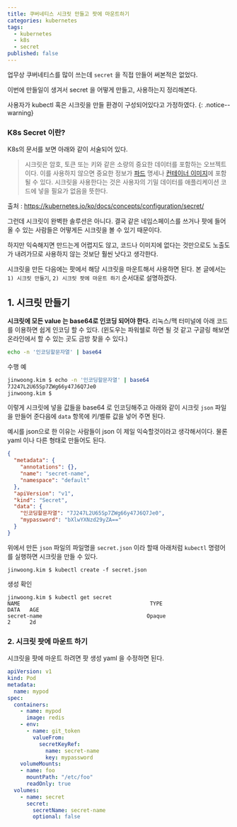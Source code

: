 ```yaml
---
title: 쿠버네티스 시크릿 만들고 팟에 마운트하기
categories: kubernetes
tags:
  - kubernetes
  - k8s
  - secret
published: false
---
```



업무상 쿠버네티스를 많이 쓰는데 `secret` 을 직접 만들어 써본적은 없었다.

이번에 만들일이 생겨서 secret 을 어떻게 만들고, 사용하는지 정리해본다.

사용자가 kubectl 혹은 시크릿을 만들 환경이 구성되어있다고 가정하였다.
{: .notice--warning}

### K8s Secret 이란?
K8s의 문서를 보면 아래와 같이 서술되어 있다.

>시크릿은 암호, 토큰 또는 키와 같은 소량의 중요한 데이터를 포함하는 오브젝트이다. 이를 사용하지 않으면 중요한 정보가 [파드](https://kubernetes.io/ko/docs/concepts/workloads/pods/) 명세나 [컨테이너 이미지](https://kubernetes.io/ko/docs/reference/glossary/?all=true#term-image)에 포함될 수 있다. 시크릿을 사용한다는 것은 사용자의 기밀 데이터를 애플리케이션 코드에 넣을 필요가 없음을 뜻한다.

출처 : https://kubernetes.io/ko/docs/concepts/configuration/secret/

그런데 시크릿이 완벽한 솔루션은 아니다. 결국 같은 네임스페이스를 쓰거나 팟에 들어올 수 있는 사람들은 어떻게든 시크릿을 볼 수 있기 때문이다.

하지만 익숙해지면 만드는게 어렵지도 않고, 코드나 이미지에 없다는 것만으로도 노출도가 내려가므로 사용하지 않는 것보단 훨씬 낫다고 생각한다.

시크릿을 만든 다음에는 팟에서 해당 시크릿을 마운트해서 사용하면 된다. 본 글에서는 `1) 시크릿 만들기`, `2) 시크릿 팟에 마운트 하기` 순서대로 설명하겠다.


## 1. 시크릿 만들기


**시크릿에 모든 value 는 base64로 인코딩 되어야 한다.** 리눅스/맥 터미널에 아래 코드를 이용하면 쉽게 인코딩 할 수 있다. (윈도우는 파워쉘로 하면 될 것 같고 구글링 해보면 온라인에서 할 수 있는 곳도 금방 찾을 수 있다.)


```bash
echo -n '인코딩할문자열' | base64
```

수행 예

```bash
jinwoong.kim $ echo -n '인코딩할문자열' | base64
7J247L2U65Sp7ZWg66y47J6Q7Je0
jinwoong.kim $
```

이렇게 시크릿에 넣을 값들을 base64 로 인코딩해주고 아래와 같이 시크릿 `json` 파일을 만들어 준다음에 `data` 항목에 키/벨류 값을 넣어 주면 된다.

예시를 json으로 한 이유는 사람들이 json 이 제일 익숙할것이라고 생각해서이다. 물론 yaml 이나 다른 형태로 만들어도 된다.


```json
{
  "metadata": {
    "annotations": {},
    "name": "secret-name",
    "namespace": "default"
  },
  "apiVersion": "v1",
  "kind": "Secret",
  "data": {
    "인코딩할문자열": "7J247L2U65Sp7ZWg66y47J6Q7Je0",
    "mypassword": "bXlwYXNzd29yZA=="
  }
}
```

위에서 만든 `json` 파일의 파일명을 `secret.json` 이라 할때 아래처럼 `kubectl` 명령어를 실행하면 시크릿을 만들 수 있다.

```
jinwoong.kim $ kubectl create -f secret.json
```

생성 확인
```
jinwoong.kim $ kubectl get secret
NAME                                         TYPE                                  DATA   AGE
secret-name                                 Opaque                                2      2d
```

### 2. 시크릿 팟에 마운트 하기

시크릿을 팟에 마운트 하려면 팟 생성 yaml 을 수정하면 된다.

```yaml
apiVersion: v1
kind: Pod
metadata:
  name: mypod
spec:
  containers:
    - name: mypod
      image: redis
    - env:
	  - name: git_token
        valueFrom:
	      secretKeyRef:
		    name: secret-name
		    key: mypassword
    volumeMounts:
    - name: foo
      mountPath: "/etc/foo"
      readOnly: true
  volumes:
    - name: secret
      secret:
        secretName: secret-name
        optional: false
```
